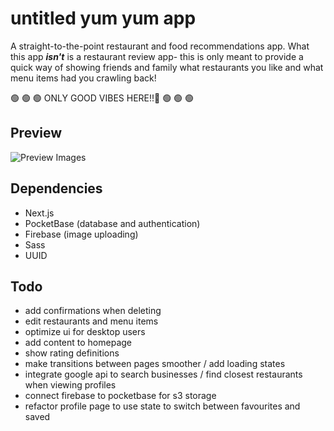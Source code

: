 # untitled yum yum app

A straight-to-the-point restaurant and food recommendations app. What this app <em><strong>isn't</strong></em> is a restaurant review app- this is only meant to provide a quick way of showing friends and family what restaurants you like and what menu items had you crawling back!

🟢 🟢 🟢 ONLY GOOD VIBES HERE!!😤 🟢 🟢 🟢

## Preview

![Preview Images](https://i.imgur.com/7fP0gRU.png?1)

## Dependencies
- Next.js
- PocketBase (database and authentication)
- Firebase (image uploading)
- Sass
- UUID


## Todo
- add confirmations when deleting
- edit restaurants and menu items
- optimize ui for desktop users
- add content to homepage
- show rating definitions
- make transitions between pages smoother / add loading states
- integrate google api to search businesses / find closest restaurants when viewing profiles
- connect firebase to pocketbase for s3 storage
- refactor profile page to use state to switch between favourites and saved
